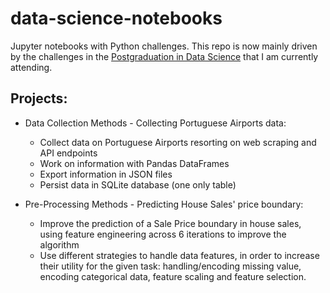 # data-science-notebooks
Jupyter notebooks with Python challenges.
This repo is now mainly driven by the challenges in the [Postgraduation in Data Science](https://www.rumos.pt/curso/pos-graduacao-em-data-science-pgds-presencial-com-live-training/) that I am currently attending.

## Projects:

- Data Collection Methods - Collecting Portuguese Airports data:
  - Collect data on Portuguese Airports resorting on web scraping and API endpoints
  - Work on information with Pandas DataFrames
  - Export information in JSON files
  - Persist data in SQLite database (one only table)
  
- Pre-Processing Methods - Predicting House Sales' price boundary:
  - Improve the prediction of a Sale Price boundary in house sales, using feature engineering across 6 iterations to improve the algorithm
  - Use different strategies to handle data features, in order to increase their utility for the given task: handling/encoding missing value, encoding categorical data, feature scaling and feature selection.
